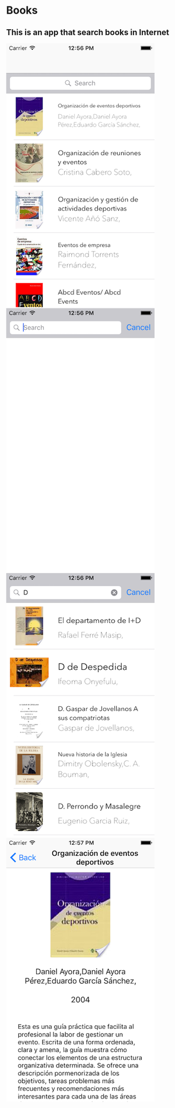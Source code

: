 # Books
## This is an app that search books in Internet 

![alt text](/images/1.png)
![alt text](/images/2.png)
![alt text](/images/3.png)
![alt text](/images/4.png)